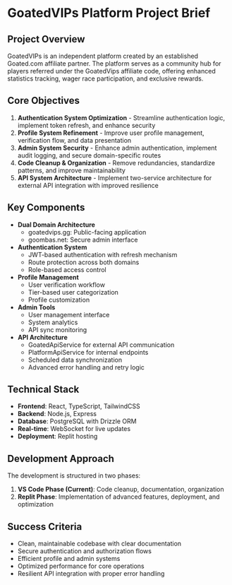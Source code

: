 # GoatedVIPs Platform Project Brief

## Project Overview
GoatedVIPs is an independent platform created by an established Goated.com affiliate partner. The platform serves as a community hub for players referred under the GoatedVips affiliate code, offering enhanced statistics tracking, wager race participation, and exclusive rewards.

## Core Objectives
1. **Authentication System Optimization** - Streamline authentication logic, implement token refresh, and enhance security
2. **Profile System Refinement** - Improve user profile management, verification flow, and data presentation
3. **Admin System Security** - Enhance admin authentication, implement audit logging, and secure domain-specific routes
4. **Code Cleanup & Organization** - Remove redundancies, standardize patterns, and improve maintainability
5. **API System Architecture** - Implement two-service architecture for external API integration with improved resilience

## Key Components
- **Dual Domain Architecture**
  - goatedvips.gg: Public-facing application
  - goombas.net: Secure admin interface
- **Authentication System**
  - JWT-based authentication with refresh mechanism
  - Route protection across both domains
  - Role-based access control
- **Profile Management**
  - User verification workflow
  - Tier-based user categorization
  - Profile customization
- **Admin Tools**
  - User management interface
  - System analytics
  - API sync monitoring
- **API Architecture**
  - GoatedApiService for external API communication
  - PlatformApiService for internal endpoints
  - Scheduled data synchronization
  - Advanced error handling and retry logic

## Technical Stack
- **Frontend**: React, TypeScript, TailwindCSS
- **Backend**: Node.js, Express
- **Database**: PostgreSQL with Drizzle ORM
- **Real-time**: WebSocket for live updates
- **Deployment**: Replit hosting

## Development Approach
The development is structured in two phases:
1. **VS Code Phase (Current)**: Code cleanup, documentation, organization
2. **Replit Phase**: Implementation of advanced features, deployment, and optimization

## Success Criteria
- Clean, maintainable codebase with clear documentation
- Secure authentication and authorization flows
- Efficient profile and admin systems
- Optimized performance for core operations
- Resilient API integration with proper error handling
